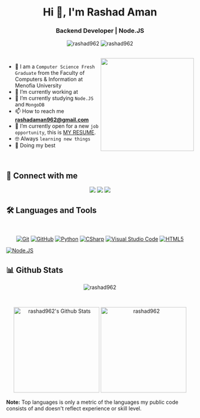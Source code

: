 <h1 align="center">Hi 👋, I'm Rashad Aman</h1>
<h3 align="center">Backend Developer | Node.JS </h3>

<p align="center"> <img src="https://komarev.com/ghpvc/?username=manarshahin48&label=Profile%20views&color=0e75b6&style=flat" alt="rashad962" />
		   <img src="https://img.shields.io/github/followers/manarshahin48?label=Followers" alt="rashad962" />
</p>
<br>
<img align="right" src="https://user-images.githubusercontent.com/63050133/156676671-d5b2e362-97d4-4404-9447-dd71ddfea82f.gif" width = 250px/>

- :school: I am a `Computer Science Fresh Graduate` from the Faculty of Computers & Information at Menofia University
- 🔭 I’m currently working at 
- 🌱 I’m currently studying `Node.JS` and `MongoDB`
- 📫 How to reach me **rashadaman962@gmail.com**
- :thinking: I’m currently open for a new `job opportunity`, this is [MY RESUME](https://drive.google.com/file/d/1N8SBCYPlF7Jo2qjiIiqSnUEpye6UC5GF/view?usp=sharing).
- :nerd_face: Always `learning new things`
- 🐼 Doing my best 

<br>

## 📩 Connect with me
<p align="center">
    <a href="mailto:rashadaman962@gmail.com" title="Gmail"><img src="https://img.shields.io/badge/gmail-%23F05033.svg?style=for-the-badge&logo=gmail&logoColor=white"/></a>  
<a href="" title="Facebook"><img src="https://img.shields.io/badge/Facebook-%231877F2.svg?style=for-the-badge&logo=Facebook&logoColor=white"/></a>
    <a href="https://www.linkedin.com/in/rashid-%E2%80%8C-b2a128229/" title="LinkedIn"><img src="https://img.shields.io/badge/linkedin-%230077B5.svg?style=for-the-badge&logo=linkedin&logoColor=white"/></a>  
</p>

## 🛠 Languages and Tools
<br>
<p align="center">
<a href="https://git-scm.com/" title="Git"><img src="https://img.shields.io/badge/git-%23F05033.svg?style=for-the-badge&logo=git&logoColor=white" alt="Git"></a>
<a href="https://github.com/" title="GitHub"><img src="https://img.shields.io/badge/github-%23121011.svg?style=for-the-badge&logo=github&logoColor=white" alt="GitHub"></a>
<a href="https://www.python.org/" title="Python"><img src="https://img.shields.io/badge/python-3670A0?style=for-the-badge&logo=python&logoColor=ffdd54" alt="Python"></a>
<a href="https://docs.microsoft.com/en-us/dotnet/csharp/" title="CSharp"><img src="https://img.shields.io/badge/c%23-%23239120.svg?style=for-the-badge&logo=c-sharp&logoColor=white" alt="CSharp"></a>
<a href="https://code.visualstudio.com/" title="Visual Studio Code"><img src="https://img.shields.io/badge/Visual%20Studio%20Code-0078d7.svg?style=for-the-badge&logo=visual-studio-code&logoColor=white" alt="Visual Studio Code"></a>
<a href="https://www.w3.org/TR/html5/" title="HTML5"><img src="https://img.shields.io/badge/html5-%23E34F26.svg?style=for-the-badge&logo=html5&logoColor=white" alt="HTML5"></a>


<a href="https://nodejs.org/en" title="Node.JS"><img src="" alt="Node.JS"></a>


<a href="https://nodejs.org/en" title="Node.JS" alt="Node.JS"></a>
	<a href="https://www.w3.org/Style/CSS/" title="CSS3" alt="CSS3"></a>
<a href="https://www.w3schools.com/jsrEF/default.asp" title="Javascript" alt="Javascript"></a>
</p>

## 📊 Github Stats
<p align="center"><img src="https://github-readme-streak-stats.herokuapp.com/?user=rashad962&theme=tokyonight_duo" alt="rashad962" /></p>
  <br/>
  <p align="center">
    <a href="https://github.com/anuraghazra/github-readme-stats">
	    <img alt="rashad962's Github Stats" src="https://github-readme-stats.vercel.app/api?username=rashad962&show_icons=true&count_private=true&locale=en&theme=tokyonight&layout=compact" height="230px"/></a>
	  <img src="https://github-readme-stats.vercel.app/api/top-langs?username=rashad962&langs_count=10&show_icons=true&locale=en&theme=tokyonight" alt="rashad962" height="230px"/>
<br/>

  <b>Note:</b> Top languages is only a metric of the languages my public code consists of and doesn't reflect experience or skill level.
  </p>
  



